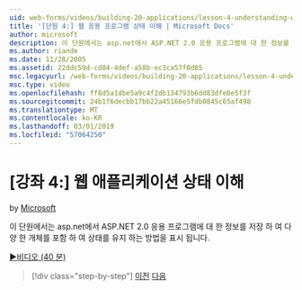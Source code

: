 ```yaml
---
uid: web-forms/videos/building-20-applications/lesson-4-understanding-web-application-state
title: '[단원 4:] 웹 응용 프로그램 상태 이해 | Microsoft Docs'
author: microsoft
description: 이 단원에서는 asp.net에서 ASP.NET 2.0 응용 프로그램에 대 한 정보를 저장 하 여 다양 한 개체를 포함 하 여 상태를 유지 하는 방법을 표시 됩니다...
ms.author: riande
ms.date: 11/28/2005
ms.assetid: 22ddc59d-cd84-4def-a58b-ec3ca57f0d85
msc.legacyurl: /web-forms/videos/building-20-applications/lesson-4-understanding-web-application-state
msc.type: video
ms.openlocfilehash: ff8d5a1dbe5a9c4f2db134793b6dd83dfebe5f3f
ms.sourcegitcommit: 24b1f6decbb17bb22a45166e5fdb0845c65af498
ms.translationtype: MT
ms.contentlocale: ko-KR
ms.lasthandoff: 03/01/2019
ms.locfileid: "57064250"
---
```

<a name="lesson-4-understanding-web-application-state"></a>[강좌 4:] 웹 애플리케이션 상태 이해
====================
by [Microsoft](https://github.com/microsoft)

이 단원에서는 asp.net에서 ASP.NET 2.0 응용 프로그램에 대 한 정보를 저장 하 여 다양 한 개체를 포함 하 여 상태를 유지 하는 방법을 표시 됩니다.

[&#9654;비디오 (40 분)](https://channel9.msdn.com/Blogs/ASP-NET-Site-Videos/lesson-4-understanding-web-application-state)

> [!div class="step-by-step"]
> [이전](lesson-3-understanding-more-about-events-and-postback.md)
> [다음](lesson-5-debugging-and-tracing-your-website.md)
